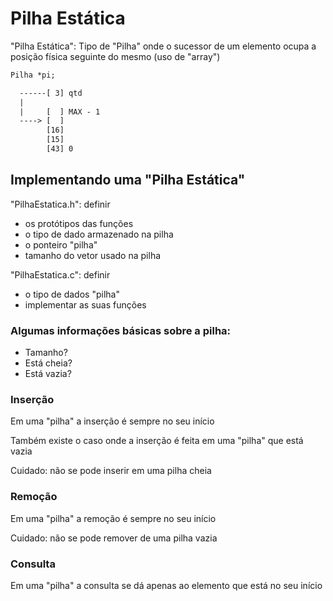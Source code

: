 # Pilha Estática

"Pilha Estática":
Tipo de "Pilha" onde o sucessor
de um elemento ocupa a posição
física seguinte do mesmo
(uso de "array")

```txt
Pilha *pi;

  ------[ 3] qtd
  |
  |     [  ] MAX - 1
  ----> [  ]
        [16]
        [15]
        [43] 0
```

## Implementando uma "Pilha Estática"
"PilhaEstatica.h": definir
- os protótipos das funções
- o tipo de dado armazenado na pilha
- o ponteiro "pilha"
- tamanho do vetor usado na pilha

"PilhaEstatica.c": definir
- o tipo de dados "pilha"
- implementar as suas funções

### Algumas informações básicas sobre a pilha:
- Tamanho?
- Está cheia?
- Está vazia?

### Inserção

Em uma "pilha" a inserção é sempre no seu início

Também existe o caso onde a inserção é feita
em uma "pilha" que está vazia

Cuidado: não se pode inserir em uma pilha cheia

### Remoção

Em uma "pilha" a remoção é sempre no seu início

Cuidado: não se pode remover de uma pilha vazia

### Consulta

Em uma "pilha" a consulta se dá apenas
ao elemento que está no seu início